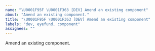 ```yaml
---
name: "\U0001F95F \U0001F363 [DEV] Amend an existing component"
about: "Amend an existing component."
title: "\U0001F95F \U0001F363 [DEV] Amend an existing component"
labels: "dev, eyefund, component"
assignees: ""
---
```

Amend an existing component.
